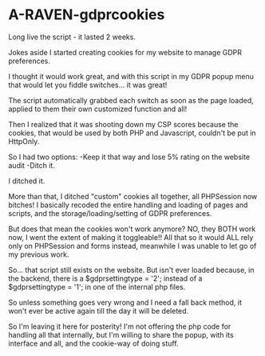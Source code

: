 # A-RAVEN-gdprcookies
Long live the script - it lasted 2 weeks.


Jokes aside I started creating cookies for my website to manage GDPR preferences.

I thought it would work great, and with this script in my GDPR popup menu that would let you fiddle switches... it was great!

The script automatically grabbed each switch as soon as the page loaded, applied to them their own customized function and all!

Then I realized that it was shooting down my CSP scores because the cookies, that would be used by both PHP and Javascript, couldn't be put in HttpOnly.

So I had two options:
-Keep it that way and lose 5% rating on the website audit
-Ditch it.

I ditched it.

More than that, I ditched "custom" cookies all together, all PHPSession now bitches!
I basically recoded the entire handling and loading of pages and scripts, and the storage/loading/setting of GDPR preferences.

But does that mean the cookies won't work anymore? NO, they BOTH work now, I went the extent of making it toggleable!!
All that so it would ALL rely only on PHPSession and forms instead, meanwhile I was unable to let go of my previous work.

So... that script still exists on the website.
But isn't ever loaded because, in the backend, there is a $gdprsettingtype = '2'; instead of a $gdprsettingtype = '1'; in one of the internal php files.


So unless something goes very wrong and I need a fall back method, it won't ever be active again till the day it will be deleted. 

So I'm leaving it here for posterity!
I'm not offering the php code for handling all that internally, but I'm willing to share the popup, with its interface and all, and the cookie-way of doing stuff.

